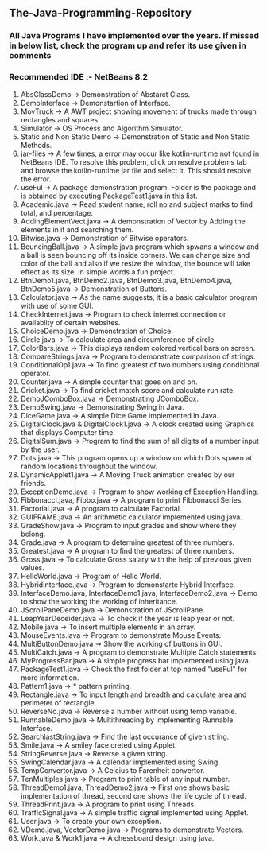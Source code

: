 ## The-Java-Programming-Repository
### All Java Programs I have implemented over the years. If missed in below list, check the program up and refer its use given in comments <br>
### Recommended IDE :- NetBeans 8.2
1) AbsClassDemo -> Demonstration of Abstarct Class.
2) DemoInterface -> Demonstartion of Interface.
3) MovTruck -> A AWT project showing movement of trucks made through rectangles and squares.
4) Simulator -> OS Process and Algorithm Simulator.
5) Static and Non Static Demo -> Demonstration of Static and Non Static Methods.
6) jar-files -> A few times, a error may occur like kotlin-runtime not found in NetBeans IDE. To resolve this problem, click on resolve problems tab and browse the kotlin-runtime jar file and select it. This should resolve the error.
7) useFul -> A package demonstration program. Folder is the package and is obtained by executing PackageTest1.java in this list.
8) Academic.java -> Read student name, roll no and subject marks to find total, and percentage.
9) AddingElementVect.java -> A demonstration of Vector by Adding the elements in it and searching them.
10) Bitwise.java -> Demonstration of Bitwise operators.
11) BouncingBall.java -> A simple java program which spwans a window and a ball is seen bouncing off its inside corners. We can change size and color of the ball and also if we resize the window, the bounce will take effect as its size. In simple words a fun project.
12) BtnDemo1.java, BtnDemo2.java, BtnDemo3.java, BtnDemo4.java, BtnDemo5.java -> Demonstration of Buttons.
13) Calculator.java -> As the name suggests, it is a basic calculator program with use of some GUI.
14) CheckInternet.java -> Program to check internet connection or availablity of certain websites.
15) ChoiceDemo.java -> Demonstration of Choice.
16) Circle.java -> To calculate area and circumference of circle.
17) ColorBars.java -> This displays random colored vertical bars on screen.
18) CompareStrings.java -> Program to demonstrate comparison of strings.
19) ConditionalOp1.java -> To find greatest of two numbers using conditional operator.
20) Counter.java -> A simple counter that goes on and on.
21) Cricket.java -> To find cricket match score and calculate run rate.
22) DemoJComboBox.java -> Demonstrating JComboBox.
23) DemoSwing.java -> Demonstrating Swing in Java.
24) DiceGame.java -> A simple Dice Game implemented in Java.
25) DigitalClock.java & DigitalClock1.java -> A clock created using Graphics that displays Computer time.
26) DigitalSum.java -> Program to find the sum of all digits of a number input by the user.
27) Dots.java -> This program opens up a window on which Dots spawn at random locations throughout the window.
28) DynamicApplet1.java -> A Moving Truck animation created by our friends.
29) ExceptionDemo.java -> Program to show working of Exception Handling.
30) Fibbonacci.java, Fibbo.java -> A program to print Fibbonacci Series.
31) Factorial.java -> A program to calculate Factorial.
32) GUIFRAME.java -> An arithmetic calculator implemented using java.
33) GradeShow.java -> Program to input grades and show where they belong.
34) Grade.java -> A program to determine greatest of three numbers.
35) Greatest.java -> A program to find the greatest of three numbers.
36) Gross.java -> To calculate Gross salary with the help of previous given values.
37) HelloWorld.java -> Program of Hello World.
38) HybridInterface.java -> Program to demonstarte Hybrid Interface.
39) InterfaceDemo.java, InterfaceDemo1.java, InterfaceDemo2.java -> Demo to show the working the working of inheritance.
40) JScrollPaneDemo.java -> Demonstration of JScrollPane.
41) LeapYearDeceider.java -> To check if the year is leap year or not.
42) Mobile.java -> To insert multiple elements in an array.
43) MouseEvents.java -> Program to demonstrate Mouse Events.
44) MultiButtonDemo.java -> Show the working of buttons in GUI.
45) MultiCatch.java -> A program to demonstrate Multiple Catch statements.
46) MyProgressBar.java -> A simple progress bar implemented using java.
47) PackageTest1.java -> Check the first folder at top named "useFul" for more information.
48) Pattern1.java -> * pattern printing.
49) Rectangle.java -> To input length and breadth and calculate area and perimeter of rectangle.
50) ReverseNo.java -> Reverse a number without using temp variable.
51) RunnableDemo.java -> Multithreading by implementing Runnable Interface.
52) SearchlastString.java -> Find the last occurance of given string.
53) Smile.java -> A smiley face creted using Applet.
54) StringReverse.java -> Reverse a given string.
55) SwingCalendar.java -> A calendar implemented using Swing.
56) TempConvertor.java -> A Celcius to Farenheit convertor.
57) TenMultiples.java -> Program to print table of any input number.
58) ThreadDemo1.java, ThreadDemo2.java -> First one shows basic implementation of thread, second one shows the life cycle of thread.
59) ThreadPrint.java -> A program to print using Threads.
60) TrafficSignal.java -> A simple traffic signal implemented using Applet.
61) User.java -> To create your own exception.
62) VDemo.java, VectorDemo.java -> Programs to demonstrate Vectors.
63) Work.java & Work1.java -> A chessboard design using java.
